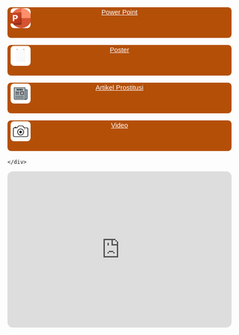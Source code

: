 <html lang="en">
<head>
    <meta charset="UTF-8">
    <meta http-equiv="X-UA-Compatible" content="IE=edge">
    <meta name="viewport" content="width=device-width, initial-scale=1.0">
    <title>Document</title>
</head>
<body style="background-image: url('WhatsApp Image 2023-11-10 at 16.56.19.jpeg');
background-repeat: no-repeat;
background-attachment: fixed;
background-size: 100% 100%;">
  <div data-testid="dbf35b67-8f27-46fa-9080-70dc64a6ab55">
    <div aria-label="links block link buttons" class="Links classic">
        <center class=" RowLink" style="position: relative;">
            <a class="MuiButtonBase-root MuiButton-root MuiButton-contained MuiButton-containedPrimary MuiButton-sizeLarge MuiButton-containedSizeLarge MuiButton-fullWidth MuiButton-root MuiButton-contained MuiButton-containedPrimary MuiButton-sizeLarge MuiButton-containedSizeLarge MuiButton-fullWidth css-1ympjr3" tabindex="0" href="https://www.canva.com/design/DAF0A58tEQg/OPqDcObmV5RMIMf7mv-Khg/edit?utm_content=DAF0A58tEQg&utm_campaign=designshare&utm_medium=link2&utm_source=sharebutton" aria-label="Enter the 818 Anniversary Sweepstakes" rel="nofollow noopener" style="border-radius: 8px; background-color: rgb(180, 79, 7); color: rgb(255, 255, 255); font-family: &quot;Oxygen Mono&quot;, sans-serif; text-transform: none; box-shadow: none; font-size: 15px; min-height: 65px; margin: 16px 0px; border: 2px solid rgba(255, 255, 255, 0); display: flex; padding-left: 0px; padding-right: 0px;">
                <div class="flex items-center justify-center" style="width: 55px; min-width: 55px;"><img width="45" height="45" alt="link" src="Logo PPT Pros.png" style="object-fit: cover; border-radius: 8px;"></div>
                <div style="padding-right: 55px; width: 100%; min-width: 0px;">
                    <div style="overflow: hidden; text-overflow: ellipsis;">Power Point</div>
                    <div class="LinkSubtitle" style="overflow: hidden; text-overflow: ellipsis;"></div>
                </div>
                <span class="MuiTouchRipple-root css-w0pj6f"></span>
            </a>
        </center>
        <center class=" RowLink" style="position: relative;">
            <a class="MuiButtonBase-root MuiButton-root MuiButton-contained MuiButton-containedPrimary MuiButton-sizeLarge MuiButton-containedSizeLarge MuiButton-fullWidth MuiButton-root MuiButton-contained MuiButton-containedPrimary MuiButton-sizeLarge MuiButton-containedSizeLarge MuiButton-fullWidth css-1ympjr3" tabindex="0" href="poster p5.mp4" aria-label="Poster" rel="nofollow noopener" style="border-radius: 8px; background-color:rgb(180, 79, 7); color: rgb(255, 255, 255); font-family: &quot;Oxygen Mono&quot;, sans-serif; text-transform: none; box-shadow: none; font-size: 15px; min-height: 65px; margin: 16px 0px; border: 2px solid rgba(255, 255, 255, 0); display: flex; padding-left: 0px; padding-right: 0px;">
                <div class="flex items-center justify-center" style="width: 55px; min-width: 55px;"><img width="45" height="45" alt="link" src="Logo Poster Pros.png" style="object-fit: cover; border-radius: 8px;"></div>
                <div style="padding-right: 55px; width: 100%; min-width: 0px;">
                    <div style="overflow: hidden; text-overflow: ellipsis;">Poster</div>
                    <div class="LinkSubtitle" style="overflow: hidden; text-overflow: ellipsis;"></div>
                </div>
                <span class="MuiTouchRipple-root css-w0pj6f"></span>
            </a>
        </center>
        <center class=" RowLink" style="position: relative;">
            <a class="MuiButtonBase-root MuiButton-root MuiButton-contained MuiButton-containedPrimary MuiButton-sizeLarge MuiButton-containedSizeLarge MuiButton-fullWidth MuiButton-root MuiButton-contained MuiButton-containedPrimary MuiButton-sizeLarge MuiButton-containedSizeLarge MuiButton-fullWidth css-1ympjr3" tabindex="0" href="https://medium.com/@diandaaura/bahaya-prostitusi-online-pada-anak-di-bawah-umur-bisa-sebabkan-penyakit-serius-65dc450807a1" aria-label="Sign Up for 818 Emails and Texts" rel="nofollow noopener" style="border-radius: 8px; background-color: rgb(180, 79, 7); color: rgb(255, 255, 255); font-family: &quot;Oxygen Mono&quot;, sans-serif; text-transform: none; box-shadow: none; font-size: 15px; min-height: 65px; margin: 16px 0px; border: 2px solid rgba(255, 255, 255, 0); display: flex; padding-left: 0px; padding-right: 0px;">
                <div class="flex items-center justify-center" style="width: 55px; min-width: 55px;"><img width="45" height="45" alt="link" src="Logo Artikel Pros.png" style="object-fit: cover; border-radius: 8px;"></div>
                <div style="padding-right: 55px; width: 100%; min-width: 0px;">
                    <div style="overflow: hidden; text-overflow: ellipsis;">Artikel Prostitusi</div>
                    <div class="LinkSubtitle" style="overflow: hidden; text-overflow: ellipsis;"></div>
                </div>
                <span class="MuiTouchRipple-root css-w0pj6f"></span>
            </a>
        </center>
        <center class=" RowLink" style="position: relative;">
            <a class="MuiButtonBase-root MuiButton-root MuiButton-contained MuiButton-containedPrimary MuiButton-sizeLarge MuiButton-containedSizeLarge MuiButton-fullWidth MuiButton-root MuiButton-contained MuiButton-containedPrimary MuiButton-sizeLarge MuiButton-containedSizeLarge MuiButton-fullWidth css-1ympjr3" tabindex="0" href="VID-20231113-WA0059.mp4" aria-label="Spotify" rel="nofollow noopener" style="border-radius: 8px; background-color: rgb(180, 79, 7); color: rgb(255, 255, 255); font-family: &quot;Oxygen Mono&quot;, sans-serif; text-transform: none; box-shadow: none; font-size: 15px; min-height: 65px; margin: 16px 0px; border: 2px solid rgba(255, 255, 255, 0); display: flex; padding-left: 0px; padding-right: 0px;">
                <div class="flex items-center justify-center" style="width: 55px; min-width: 55px;"><img width="45" height="45" alt="link" src="Logo Kamera Pros.png" style="object-fit: cover; border-radius: 8px;"></div>
                <div style="padding-right: 55px; width: 100%; min-width: 0px;">
                    <div style="overflow: hidden; text-overflow: ellipsis;">Video</div>
                    <div class="LinkSubtitle" style="overflow: hidden; text-overflow: ellipsis;"></div>
                </div>
                <span class="MuiTouchRipple-root css-w0pj6f"></span>
            </a>
        </center>
        
    </div>
</div>
<div>
    <center>
        <iframe style="border-radius:12px" src="https://open.spotify.com/embed/playlist/1ILaJ5Qj3444yYYcDdPiaV?utm_source=generator&theme=0" width="100%" height="352" frameBorder="0" allowfullscreen="" allow="autoplay; clipboard-write; encrypted-media; fullscreen; picture-in-picture" loading="lazy"></iframe>
    <center>
</div>


    
</body>
</html>
